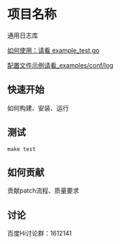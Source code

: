 # 项目名称
通用日志库


[如何使用：请看 example_test.go](./example_test.go)

[配置文件示例请看_examples/conf/log](./_examples/conf/log)

## 快速开始
如何构建、安装、运行

## 测试
```
make test
```

## 如何贡献
贡献patch流程、质量要求

## 讨论
百度Hi讨论群：1612141

